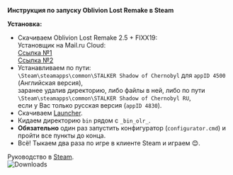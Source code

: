 **Инструкция по запуску Oblivion Lost Remake в Steam**  

**Установка:**  
- Скачиваем Oblivion Lost Remake 2.5 + FIXX19:  
Установщик на Mail.ru Cloud:  
[Ссылка №1](http://ap-pro.ru/go?https://cloud.mail.ru/public/7cHz/FaFom2F9D)  
[Ссылка №2](http://ap-pro.ru/go?https://cloud.mail.ru/public/A3Tf/oUeXZCNL5)  
- Устанавливаем по пути:  
`\Steam\steamapps\common\STALKER Shadow of Chernobyl` для `appID 4500` (Английская версия),  
заранее удалив директорию, либо файлы в ней, либо по пути  
`\Steam\steamapps\common\STALKER Shadow of Chernobyl RU`,  
если у Вас только русская версия (`appID 4830`).  
- Скачиваем [Launcher](https://github.com/iiiypuk/olr_steam/releases/tag/1).  
- Кидаем директорию `bin` рядом с `_bin_olr_`.  
- __Обязательно__ один раз запустить конфигуратор (`configurator.cmd`) и пройти все пункты до конца.  
- Всё! Тыкаем два раза по игре в клиенте Steam и играем :blush:.  

Руководство в [Steam](http://steamcommunity.com/sharedfiles/filedetails/?id=805250798).  
![Downloads](https://img.shields.io/github/downloads/iiiypuk/olr_steam/total.svg?style=flat-square)

